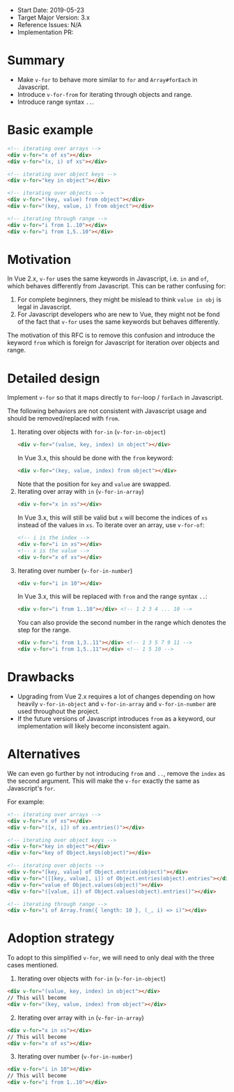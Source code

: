 - Start Date: 2019-05-23
- Target Major Version: 3.x
- Reference Issues: N/A
- Implementation PR: 

# Summary

- Make `v-for` to behave more similar to  `for` and `Array#forEach` in 
  Javascript.
- Introduce `v-for-from` for iterating through objects and range.
- Introduce range syntax `..`.

# Basic example

```html
<!-- iterating over arrays -->
<div v-for="x of xs"></div>
<div v-for="(x, i) of xs"></div>

<!-- iterating over object keys -->
<div v-for="key in object"></div>

<!-- iterating over objects -->
<div v-for="(key, value) from object"></div>
<div v-for="(key, value, i) from object"></div>

<!-- iterating through range -->
<div v-for="i from 1..10"></div>
<div v-for="i from 1,5..10"></div>
```

# Motivation

In Vue 2.x, `v-for` uses the same keywords in Javascript, i.e. `in` and
`of`, which behaves differently from Javascript. This can be rather
confusing for:

1. For complete beginners, they might be mislead to think `value in obj`
   is legal in Javascript.
2. For Javascript developers who are new to Vue, they might not be fond
   of the fact that `v-for` uses the same keywords but behaves
   differently.

The motivation of this RFC is to remove this confusion and introduce
the keyword `from` which is foreign for Javascript for iteration over
objects and range.

# Detailed design

Implement `v-for` so that it maps directly to `for`-loop / `forEach` in 
Javascript.

The following behaviors are not consistent with Javascript usage and
should be removed/replaced with `from`.

1. Iterating over objects with `for-in` (`v-for-in-object`)
   ```html
   <div v-for="(value, key, index) in object"></div>
   ```
   In Vue 3.x, this should be done with the `from` keyword:
   ```html
   <div v-for="(key, value, index) from object"></div>
   ```
   Note that the position for `key` and `value` are swapped.
2. Iterating over array with `in` (`v-for-in-array`)
   ```html
   <div v-for="x in xs"></div>
   ```
   In Vue 3.x, this will still be valid but `x` will become the indices
   of `xs` instead of the values in `xs`. To iterate over an array, use
   `v-for-of`:
   ```html
   <!-- i is the index -->
   <div v-for="i in xs"></div>
   <!-- x is the value -->
   <div v-for="x of xs"></div>
   ```
3. Iterating over number (`v-for-in-number`)
   ```html
   <div v-for="i in 10"></div>
   ```
   In Vue 3.x, this will be replaced with `from` and the range syntax
   `..`:
   ```html
   <div v-for="i from 1..10"></div> <!-- 1 2 3 4 ... 10 -->
   ```
   You can also provide the second number in the range which denotes the
   step for the range.
   ```html
   <div v-for="i from 1,3..11"></div> <!-- 1 3 5 7 9 11 -->
   <div v-for="i from 1,5..11"></div> <!-- 1 5 10 -->
   ```

# Drawbacks

- Upgrading from Vue 2.x requires a lot of changes depending on how
  heavily `v-for-in-object` and `v-for-in-array` and `v-for-in-number`
  are used throughout the project.
- If the future versions of Javascript introduces `from` as a keyword,
  our implementation will likely become inconsistent again.

# Alternatives

We can even go further by not introducing `from` and `..`, remove the
`index` as the second argument. This will make the `v-for` exactly the
same as Javascript's `for`.

For example:
```html
<!-- iterating over arrays -->
<div v-for="x of xs"></div>
<div v-for="([x, i]) of xs.entries()"></div>

<!-- iterating over object keys -->
<div v-for="key in object"></div>
<div v-for="key of Object.keys(object)"></div>

<!-- iterating over objects -->
<div v-for="[key, value] of Object.entries(object)"></div>
<div v-for="([[key, value], i]) of Object.entries(object).entries"></div>
<div v-for="value of Object.values(object)"></div>
<div v-for="([value, i]) of Object.values(object).entries()"></div>

<!-- iterating through range -->
<div v-for="i of Array.from({ length: 10 }, (_, i) => i)"></div>
```


# Adoption strategy

To adopt to this simplified `v-for`, we will need to only deal with the three
cases mentioned.

1. Iterating over objects with `for-in` (`v-for-in-object`)
```html
<div v-for="(value, key, index) in object"></div>
// This will become
<div v-for="(key, value, index) from object"></div>
```

2. Iterating over array with `in` (`v-for-in-array`)
```html
<div v-for="x in xs"></div>
// This will become
<div v-for="x of xs"></div>
```

3. Iterating over number (`v-for-in-number`)
```html
<div v-for="i in 10"></div>
// This will become
<div v-for="i from 1..10"></div>
```
